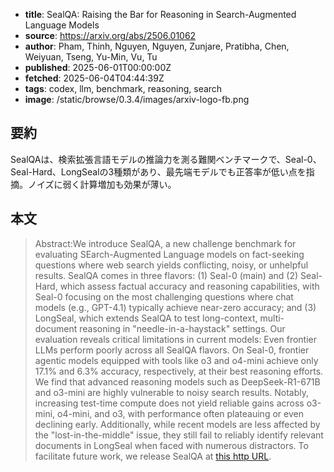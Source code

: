 <!-- metadata -->

- **title**: SealQA: Raising the Bar for Reasoning in Search-Augmented Language Models
- **source**: https://arxiv.org/abs/2506.01062
- **author**: Pham, Thinh, Nguyen, Nguyen, Zunjare, Pratibha, Chen, Weiyuan, Tseng, Yu-Min, Vu, Tu
- **published**: 2025-06-01T00:00:00Z
- **fetched**: 2025-06-04T04:44:39Z
- **tags**: codex, llm, benchmark, reasoning, search
- **image**: /static/browse/0.3.4/images/arxiv-logo-fb.png

## 要約

SealQAは、検索拡張言語モデルの推論力を測る難関ベンチマークで、Seal-0、Seal-Hard、LongSealの3種類があり、最先端モデルでも正答率が低い点を指摘。ノイズに弱く計算増加も効果が薄い。

## 本文

> Abstract:We introduce SealQA, a new challenge benchmark for evaluating SEarch-Augmented Language models on fact-seeking questions where web search yields conflicting, noisy, or unhelpful results. SealQA comes in three flavors: (1) Seal-0 (main) and (2) Seal-Hard, which assess factual accuracy and reasoning capabilities, with Seal-0 focusing on the most challenging questions where chat models (e.g., GPT-4.1) typically achieve near-zero accuracy; and (3) LongSeal, which extends SealQA to test long-context, multi-document reasoning in "needle-in-a-haystack" settings. Our evaluation reveals critical limitations in current models: Even frontier LLMs perform poorly across all SealQA flavors. On Seal-0, frontier agentic models equipped with tools like o3 and o4-mini achieve only 17.1% and 6.3% accuracy, respectively, at their best reasoning efforts. We find that advanced reasoning models such as DeepSeek-R1-671B and o3-mini are highly vulnerable to noisy search results. Notably, increasing test-time compute does not yield reliable gains across o3-mini, o4-mini, and o3, with performance often plateauing or even declining early. Additionally, while recent models are less affected by the "lost-in-the-middle" issue, they still fail to reliably identify relevant documents in LongSeal when faced with numerous distractors. To facilitate future work, we release SealQA at [this http URL](http://huggingface.co/datasets/vtllms/sealqa).
